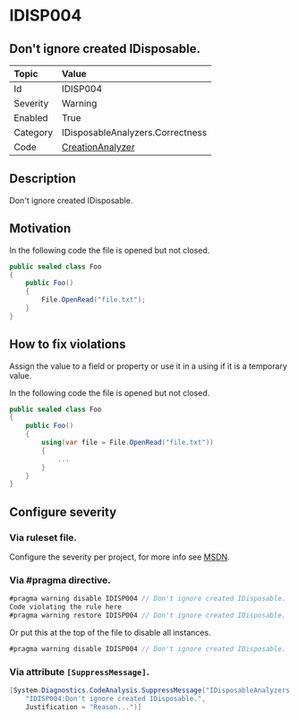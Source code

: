 # IDISP004
## Don't ignore created IDisposable.

| Topic    | Value
| :--      | :--
| Id       | IDISP004
| Severity | Warning
| Enabled  | True
| Category | IDisposableAnalyzers.Correctness
| Code     | [CreationAnalyzer](https://github.com/DotNetAnalyzers/IDisposableAnalyzers/blob/master/IDisposableAnalyzers/Analyzers/CreationAnalyzer.cs)

## Description

Don't ignore created IDisposable.

## Motivation

In the following code the file is opened but not closed.

```c#
public sealed class Foo
{
    public Foo()
    {
        File.OpenRead("file.txt");
    }
}
```

## How to fix violations

Assign the value to a field or property or use it in a using if it is a temporary value.


In the following code the file is opened but not closed.

```c#
public sealed class Foo
{
    public Foo()
    {
        using(var file = File.OpenRead("file.txt"))
        {
            ...
        }
    }
}
```

<!-- start generated config severity -->
## Configure severity

### Via ruleset file.

Configure the severity per project, for more info see [MSDN](https://msdn.microsoft.com/en-us/library/dd264949.aspx).

### Via #pragma directive.
```C#
#pragma warning disable IDISP004 // Don't ignore created IDisposable.
Code violating the rule here
#pragma warning restore IDISP004 // Don't ignore created IDisposable.
```

Or put this at the top of the file to disable all instances.
```C#
#pragma warning disable IDISP004 // Don't ignore created IDisposable.
```

### Via attribute `[SuppressMessage]`.

```C#
[System.Diagnostics.CodeAnalysis.SuppressMessage("IDisposableAnalyzers.Correctness", 
    "IDISP004:Don't ignore created IDisposable.", 
    Justification = "Reason...")]
```
<!-- end generated config severity -->

